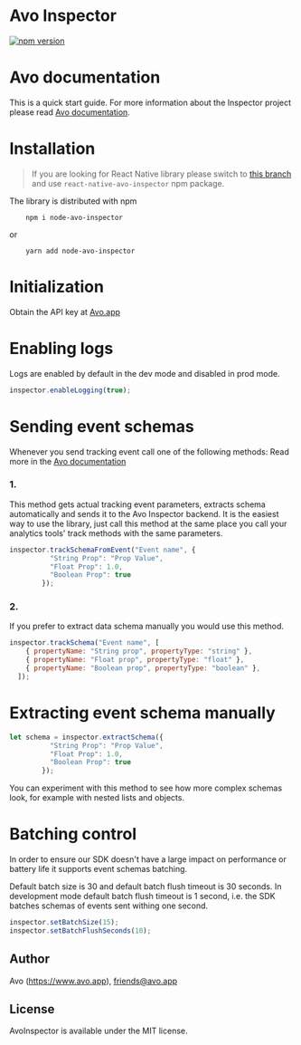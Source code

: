 # Avo Inspector

[![npm version](https://badge.fury.io/js/avo-inspector.svg)](https://badge.fury.io/js/avo-inspector)

# Avo documentation

This is a quick start guide.
For more information about the Inspector project please read [Avo documentation](TODO).

# Installation

> If you are looking for React Native library please switch to [this branch](https://github.com/avohq/js-avo-inspector/tree/react-native-node-package) and use `react-native-avo-inspector` npm package.

The library is distributed with npm

```
    npm i node-avo-inspector
```
or
```
    yarn add node-avo-inspector
```

# Initialization

Obtain the API key at [Avo.app](https://www.avo.app/welcome)

# Enabling logs

Logs are enabled by default in the dev mode and disabled in prod mode.

```javascript
inspector.enableLogging(true);
```

# Sending event schemas

Whenever you send tracking event call one of the following methods:
Read more in the [Avo documentation](https://www.avo.app/docs/inspector/sdk/js#event-tracking)

### 1.

This method gets actual tracking event parameters, extracts schema automatically and sends it to the Avo Inspector backend.
It is the easiest way to use the library, just call this method at the same place you call your analytics tools' track methods with the same parameters.

```javascript
inspector.trackSchemaFromEvent("Event name", {
          "String Prop": "Prop Value",
          "Float Prop": 1.0,
          "Boolean Prop": true
        });
```

### 2.

If you prefer to extract data schema manually you would use this method.

```javascript
inspector.trackSchema("Event name", [
    { propertyName: "String prop", propertyType: "string" },
    { propertyName: "Float prop", propertyType: "float" },
    { propertyName: "Boolean prop", propertyType: "boolean" },
  ]);
```

# Extracting event schema manually

```javascript
let schema = inspector.extractSchema({
          "String Prop": "Prop Value",
          "Float Prop": 1.0,
          "Boolean Prop": true
        });
```
You can experiment with this method to see how more complex schemas look, for example with nested lists and objects.

# Batching control

In order to ensure our SDK doesn't have a large impact on performance or battery life it supports event schemas batching.

Default batch size is 30 and default batch flush timeout is 30 seconds.
In development mode default batch flush timeout is 1 second, i.e. the SDK batches schemas of events sent withing one second.

```javascript
inspector.setBatchSize(15);
inspector.setBatchFlushSeconds(10);
```

## Author

Avo (https://www.avo.app), friends@avo.app

## License

AvoInspector is available under the MIT license.
